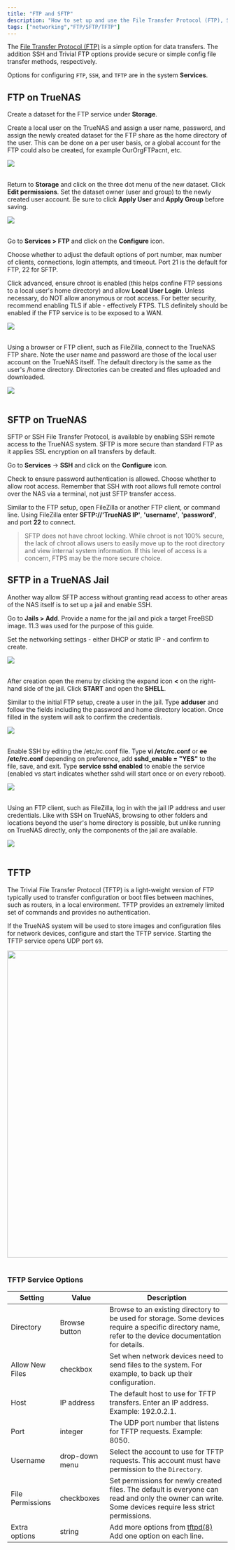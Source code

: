 ```yaml
---
title: "FTP and SFTP"
description: "How to set up and use the File Transfer Protocol (FTP), Secure File Transfer Protocol (SFTP), and Trivial File Transfer Protocol (TFTP)."
tags: ["networking","FTP/SFTP/TFTP"]
---
```


The [File Transfer Protocol (FTP)](https://tools.ietf.org/html/rfc959) is a simple option for data transfers.
The addition SSH and Trivial FTP options provide secure or simple config file transfer methods, respectively.

Options for configuring `FTP`, `SSH`, and `TFTP` are in the system **Services**.

## FTP on TrueNAS

Create a dataset for the FTP service under **Storage**.

Create a local user on the TrueNAS and assign a user name, password, and assign the newly created dataset for the FTP share as the home directory of the user. This can be done on a per user basis, or a global account for the FTP could also be created, for example OurOrgFTPacnt, etc.

<img src="/images/TN-AddUser.png">
<br><br>

Return to **Storage** and click on the three dot menu of the new dataset. Click **Edit permissions**. Set the dataset owner (user and group) to the newly created user account. Be sure to click **Apply User** and **Apply Group** before saving.

<img src="/images/EditDSPermissions.png">
<br><br>

Go to **Services > FTP** and click on the **Configure** icon.

Choose whether to adjust the default options of port number, max number of clients, connections, login attempts, and timeout. Port 21 is the default for FTP, 22 for SFTP.

Click advanced, ensure chroot is enabled (this helps confine FTP sessions to a local user's home directory) and allow **Local User Login**. Unless necessary, do NOT allow anonymous or root access. For better security, recommend enabling TLS if able - effectively FTPS. TLS definitely should be enabled if the FTP service is to be exposed to a WAN.

<img src="/images/FTPOptions.png">
<br><br>

Using a browser or FTP client, such as FileZilla, connect to the TrueNAS FTP share. Note the user name and password are those of the local user account on the TrueNAS itself. The default directory is the same as the user's /home directory. Directories can be created and files uploaded and downloaded.

<img src="/images/FTPFZ.png">
<br><br>

## SFTP on TrueNAS

SFTP or SSH File Transfer Protocol, is available by enabling SSH remote access to the TrueNAS system. SFTP is more secure than standard FTP as it applies SSL encryption on all transfers by default.

Go to **Services** -> **SSH** and click on the **Configure** icon.

Check to ensure password authentication is allowed. Choose whether to allow root access. Remember that SSH with root allows full remote control over the NAS via a terminal, not just SFTP transfer access. 

Similar to the FTP setup, open FileZilla or another FTP client, or command line. Using FileZilla enter **SFTP://'TrueNAS IP'**, **'username'**, **'password'**, and port **22** to connect. 

> SFTP does not have chroot locking.
  While chroot is not 100% secure, the lack of chroot allows users to easily move up to the root directory and view internal system information.
  If this level of access is a concern, FTPS may be the more secure choice.

## SFTP in a TrueNAS Jail

Another way allow SFTP access without granting read access to other areas of the NAS itself is to set up a jail and enable SSH.

Go to **Jails > Add**. Provide a name for the jail and pick a target FreeBSD image. 11.3 was used for the purpose of this guide.

Set the networking settings - either DHCP or static IP - and confirm to create. 

<img src="/images/JailNetwork.png">
<br><br>

After creation open the menu by clicking the expand icon **<** on the right-hand side of the jail. Click **START** and open the **SHELL**. 

Similar to the initial FTP setup, create a user in the jail. Type **adduser** and follow the fields including the password and home directory location. Once filled in the system will ask to confirm the credentials.

<img src="/images/Jail-AddUser.png">
<br><br>

Enable SSH by editing the /etc/rc.conf file. Type **vi /etc/rc.conf** or **ee /etc/rc.conf** depending on preference, add **sshd_enable = "YES"** to the file, save, and exit. Type **service sshd enabled** to enable the service (enabled vs start indicates whether sshd will start once or on every reboot). 

<img src="/images/Editrcconf.png">
<br><br>

Using an FTP client, such as FileZilla, log in with the jail IP address and user credentials. Like with SSH on TrueNAS, browsing to other folders and locations beyond the user's home directory is possible, but unlike running on TrueNAS directly, only the components of the jail are available.

<img src="/images/JailSFTPFZ.png">
<br><br>

## TFTP

The Trivial File Transfer Protocol (TFTP) is a light-weight version of FTP typically used to transfer configuration or boot files between machines, such as routers, in a local environment. TFTP provides an extremely limited set of commands and provides no authentication.

If the TrueNAS system will be used to store images and configuration files for network devices, configure and start the TFTP service.
Starting the TFTP service opens UDP port `69`.

<img src="/images/TN12.0-ServicesTFTP.png" width='700px'>
<br><br>

### TFTP Service Options

| Setting          | Value          | Description                                                                                                                                            |
|------------------|----------------|--------------------------------------------------------------------------------------------------------------------------------------------------------|
| Directory        | Browse button  | Browse to an existing directory to be used for storage. Some devices require a specific directory name, refer to the device documentation for details. |
| Allow New Files  | checkbox       | Set when network devices need to send files to the system. For example, to back up their configuration.                                                |
| Host             | IP address     | The default host to use for TFTP transfers. Enter an IP address. Example: 192.0.2.1.                                                                   |
| Port             | integer        | The UDP port number that listens for TFTP requests. Example: 8050.                                                                                     |
| Username         | drop-down menu | Select the account to use for TFTP requests. This account must have permission to the `Directory`.                                                     |
| File Permissions | checkboxes     | Set permissions for newly created files. The default is everyone can read and only the owner can write. Some devices require less strict permissions.  |
| Extra options    | string         | Add more options from [tftpd(8)](https://www.freebsd.org/cgi/man.cgi?query=tftpd) Add one option on each line.                             
